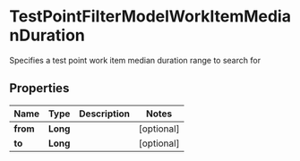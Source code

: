 

# TestPointFilterModelWorkItemMedianDuration

Specifies a test point work item median duration range to search for

## Properties

| Name | Type | Description | Notes |
|------------ | ------------- | ------------- | -------------|
|**from** | **Long** |  |  [optional] |
|**to** | **Long** |  |  [optional] |



